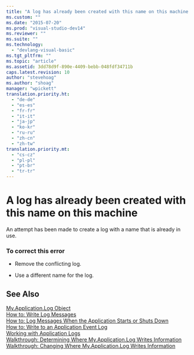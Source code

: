 ```yaml
---
title: "A log has already been created with this name on this machine | Microsoft Docs"
ms.custom: ""
ms.date: "2015-07-20"
ms.prod: "visual-studio-dev14"
ms.reviewer: ""
ms.suite: ""
ms.technology: 
  - "devlang-visual-basic"
ms.tgt_pltfrm: ""
ms.topic: "article"
ms.assetid: 3dd78d9f-890e-4409-bebb-048fdf34711b
caps.latest.revision: 10
author: "stevehoag"
ms.author: "shoag"
manager: "wpickett"
translation.priority.ht: 
  - "de-de"
  - "es-es"
  - "fr-fr"
  - "it-it"
  - "ja-jp"
  - "ko-kr"
  - "ru-ru"
  - "zh-cn"
  - "zh-tw"
translation.priority.mt: 
  - "cs-cz"
  - "pl-pl"
  - "pt-br"
  - "tr-tr"
---
```

# A log has already been created with this name on this machine
An attempt has been made to create a log with a name that is already in use.  
  
### To correct this error  
  
-   Remove the conflicting log.  
  
-   Use a different name for the log.  
  
## See Also  
 [My.Application.Log Object](/dotnet/visual-basic/language-reference/objects/my-application-log-object)   
 [How to: Write Log Messages](http://msdn.microsoft.com/en-us/Library/972a3e0c-2996-4623-a7a9-d7ebc4d207f8)   
 [How to: Log Messages When the Application Starts or Shuts Down](http://msdn.microsoft.com/en-us/Library/67624d05-cddf-48b7-8c36-5c99baa4c621)   
 [How to: Write to an Application Event Log](http://msdn.microsoft.com/en-us/Library/cadbc8c1-87af-4746-934e-55b79a4f6e2b)   
 [Working with Application Logs](/dotnet/visual-basic/developing-apps/programming/log-info/working-with-application-logs)   
 [Walkthrough: Determining Where My.Application.Log Writes Information](http://msdn.microsoft.com/en-us/Library/5b70143a-7741-45f2-ae1d-03324a3a4189)   
 [Walkthrough: Changing Where My.Application.Log Writes Information](http://msdn.microsoft.com/en-us/Library/ecc74f95-743c-450d-93f6-09a30db0fe4a)